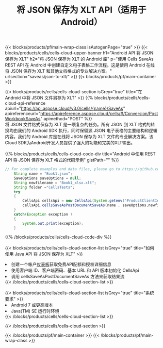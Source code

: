 ﻿---
title: 将 JSON 保存为 XLT API（适用于 Android）
description: 使用Aspose.Cells Cloud SDK for Android将JSON格式文件保存为XLT格式文件。
url: /zh/android/saveas/json-to-xlt/
---
{{< blocks/products/pf/main-wrap-class isAutogenPage="true" >}}
{{< blocks/products/cells/cells-cloud-upper-banner h1="Android API 将 JSON 保存为 XLT" h2="将 JSON 保存为 XLT 的 Android 库" p="使用 Cells SaveAs REST API 在 Android 中创建自定义电子表格工作流程。这是使用 Android 在线将 JSON 保存为 XLT 和其他文档格式的专业解决方案。" urlsection="saveas/json-to-xlt/" >}}
{{< blocks/products/pf/main-container >}}

{{< blocks/products/cells/cells-cloud-section isGrey="true" title="在 Android 中将 JSON 文件另存为 XLT" >}}
{{% blocks/products/cells/cells-cloud-api-reference apiurl="https://api.aspose.cloud/v3.0/cells/{name}/SaveAs" apireferenceurl="https://apireference.aspose.cloud/cells/#/Conversion/PostWorkbookSaveAs" apimethod="POST" %}}
<br/>
将 JSON 文件格式保存为 XLT 是一项复杂的任务。所有 JSON 到 XLT 格式的转换均由我们的 Android SDK 执行，同时保留源 JSON 电子表格的主要结构和逻辑内容。我们的 Android 库是在线将 JSON 保存为 XLT 文件的专业解决方案。该Cloud SDK为Android开发人员提供了强大的功能和完美的XLT输出。
<br/>
<br/>
{{% blocks/products/cells/cells-cloud-code-div title="Android 中使用 REST API 将 JSON 保存为 XLT 格式的代码示例" gistPath="" %}}
  
```java
// For complete examples and data files, please go to https://github.com/aspose-cells-cloud/aspose-cells-cloud-android/
    String name = "Book1.json";
    SaveOptions saveOptions = null;
    String newfilename = "Book1_xlsx.xlt";
    String folder ="CellsTests";
    try
    {
        CellsApi cellsApi = new CellsApi(System.getenv("ProductClientId"), System.getenv("ProductClientSecret"));
        cellsApi.cellsSaveAsPostDocumentSaveAs(name , saveOptions,newfilename,false,false,folder,null,null,null,true);                       
    }
    catch(Exception exception )
    {
        System.out.print(exception);
    }
```
  
{{% /blocks/products/cells/cells-cloud-code-div %}}
<br/>
<br/>
{{< blocks/products/cells/cells-cloud-section-list isGrey="true" title="如何使用 Java API 将 JSON 保存为 XLT" >}}
<li>创建一个帐户<a href="https://dashboard.aspose.cloud/">仪表板</a>获取免费API配额和授权详细信息</li>
<li>使用客户端 ID、客户端密码、基本 URL 和 API 版本初始化 CellsApi</li>
<li>调用 cellsSaveAsPostDocumentSaveAs 方法来获取结果流</li>
{{< /blocks/products/cells/cells-cloud-section-list >}}
<br/>
<br/>
{{< blocks/products/cells/cells-cloud-section-list isGrey="true" title="系统要求" >}}
<li>Android 7 或更高版本</li>
<li>Java(TM) SE 运行时环境</li>
{{< /blocks/products/cells/cells-cloud-section-list >}}

{{< /blocks/products/cells/cells-cloud-section >}}

{{< /blocks/products/pf/main-container >}}
{{< /blocks/products/pf/main-wrap-class >}}
